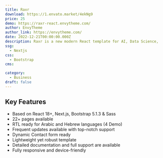 ```yaml
---
title: Raxr
download: https://1.envato.market/4ekNg9
price: 25
demo: https://raxr-react.envytheme.com/
author: EnvyTheme
author_link: https://envytheme.com/
date: 2022-12-21T00:00:00.000Z
description: Raxr is a new modern React template for AI, Data Science, and Big Data Analytics startups. This is created for individuals and companies who want to publish their startups, such as Machine Learning, Big Data, Data Science, and Data Analytics, Data-centric Applications and services initiatives online.
ssg:
  - Nextjs
css:
  - Bootstrap
cms:

category:
  - Business
draft: false
---
```


## Key Features

- Based on React 18+, Next.js, Bootstrap 5.1.3 & Sass
- 22+ pages available
- RTL ready for Arabic and Hebrew languages (4 Demo)
- Frequent updates available with top-notch support
- Dynamic Contact form ready
- Lightweight yet robust template
- Detailed documentation and full support are available
- Fully responsive and device-friendly
